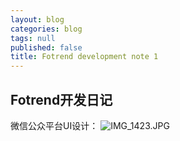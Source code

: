 ```yaml
---
layout: blog
categories: blog
tags: null
published: false
title: Fotrend development note 1
---
```


## Fotrend开发日记

微信公众平台UI设计：
![IMG_1423.JPG]({{site.baseurl}}/media/IMG_1423.JPG)


